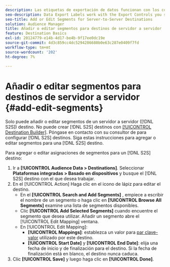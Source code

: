 ```yaml
---
description: Las etiquetas de exportación de datos funcionan con los controles de exportación definidos en una fuente de datos. Las etiquetas de exportación de datos impiden añadir rasgos restringidos a un segmento y enviar datos de segmento a un destino. Puede establecer varias etiquetas de exportación a una cookie o un destino URL nuevo o existente.
seo-description: Data Export Labels work with the Export Controls you set on a data source. Data Export Labels prevent you from adding restricted traits to a segment and from sending segment data to a destination. You can set multiple export labels to a new or existing cookie or URL destination.
seo-title: Add or Edit Segments for Server-to-Server Destinations
solution: Audience Manager
title: Añadir o editar segmentos para destinos de servidor a servidor
feature: Destination Basics
exl-id: 20124779-e14b-4d17-be4b-9f17ee0dc19e
source-git-commit: 4d3c859cc4dc5294286680b0e63c287e0409f7fd
workflow-type: tm+mt
source-wordcount: '202'
ht-degree: 7%

---
```


# Añadir o editar segmentos para destinos de servidor a servidor {#add-edit-segments}

Solo puede añadir o editar segmentos de un servidor a servidor ([!DNL S2S]) destino. No puede crear [!DNL S2S] destinos con [[!UICONTROL Destination Builder]](/help/using/features/destinations/destination-builder.md). Póngase en contacto con su consultor de para configurar [!DNL S2S] destinos. Siga estas instrucciones para agregar o editar segmentos para una [!DNL S2S] destino.

<!-- destination-s2s-edit.xml -->

Para agregar o editar asignaciones de segmentos para un [!DNL S2S] destino:

1. Ir a **[!UICONTROL Audience Data > Destinations]**. Seleccionar **Plataformas integradas > Basado en dispositivos** y busque el [!DNL S2S] destino con el que desea trabajar.
2. En el [!UICONTROL Action] Haga clic en el icono de lápiz para editar el destino.
   * En el **[!UICONTROL Search and Add Segments]** , empiece a escribir el nombre de un segmento o haga clic en **[!UICONTROL Browse All Segments]** examine una lista de segmentos disponibles.
   * Clic **[!UICONTROL Add Selected Segments]** cuando encuentre el segmento que desea utilizar. Añadir un segmento abre el [!UICONTROL Edit Mapping] ventana.
   * En [!UICONTROL Edit Mapping]:
      * **[!UICONTROL Mappings]**: establezca un valor para [par clave-valor](../../features/destinations/key-value-pairs.md) utilizado por este destino.
      * **[!UICONTROL Start Date]** y **[!UICONTROL End Date]**: elija una fecha de inicio y de finalización para el destino. Si la fecha de finalización está en blanco, el destino nunca caduca.
3. Clic **[!UICONTROL Save]** y luego haga clic en **[!UICONTROL Done]**.
